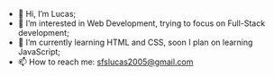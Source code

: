- 👋 Hi, I’m Lucas;
- 👀 I’m interested in Web Development, trying to focus on Full-Stack development;
- 🌱 I’m currently learning HTML and CSS, soon I plan on learning JavaScript;
- 📫 How to reach me: sfslucas2005@gmail.com

<!---
lucasomac0/lucasomac0 is a ✨ special ✨ repository because its `README.md` (this file) appears on your GitHub profile.
You can click the Preview link to take a look at your changes.
--->

